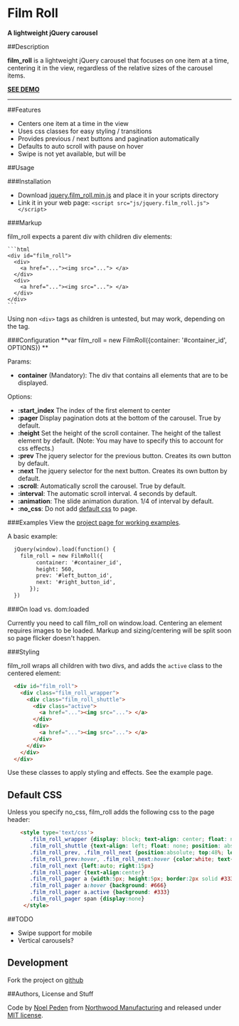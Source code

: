 # Film Roll
**A lightweight jQuery carousel**


##Description

**film_roll** is a lightweight jQuery carousel that focuses on one item at a time, centering it in the view, regardless of the relative sizes of the carousel items.

[**SEE DEMO**](http://film_roll.github.io/)

---

##Features

- Centers one item at a time in the view
- Uses css classes for easy styling / transitions
- Provides previous / next buttons and pagination automatically
- Defaults to auto scroll with pause on hover
- Swipe is not yet available, but will be

##Usage

###Installation

- Download [jquery.film_roll.min.js](https://github.com/straydogstudio/film_roll/js/jquery.film_roll.min.js) and place it in your scripts directory
- Link it in your web page: `<script src="js/jquery.film_roll.js"></script>`

###Markup

film_roll expects a parent div with children div elements:

	```html
	<div id="film_roll">
	  <div>
	    <a href="..."><img src="..."> </a>
	  </div>
	  <div>
	    <a href="..."><img src="..."> </a>
	  </div>
	</div>
	```

Using non `<div>` tags as children is untested, but may work, depending on the tag.

###Configuration
**var film_roll = new FilmRoll({container: '#container_id', OPTIONS}) **

Params:

- **container** (Mandatory): The div that contains all elements that are to be displayed.

Options:

- **:start_index** The index of the first element to center
- **:pager** Display pagination dots at the bottom of the carousel. True by default.
- **:height** Set the height of the scroll container. The height of the tallest element by default. (Note: You may have to specify this to account for css effects.)
- **:prev** The jquery selector for the previous button. Creates its own button by default.
- **:next** The jquery selector for the next button. Creates its own button by default.
- **:scroll**: Automatically scroll the carousel. True by default.
- **:interval**: The automatic scroll interval. 4 seconds by default.
- **:animation**: The slide animation duration. 1/4 of interval by default.
- **:no_css**: Do not add [default css](#default-css) to page.

###Examples
View the [project page for working examples](https://film_roll.github.com).

A basic example:

```html
  jQuery(window).load(function() {
  	film_roll = new FilmRoll({
  	     container: '#container_id',
  	     height: 560,
  	     prev: '#left_button_id',
  	     next: '#right_button_id',
  	   });
  })
```

###On load vs. dom:loaded

Currently you need to call film_roll on window.load. Centering an element requires images to be loaded. Markup and sizing/centering will be split soon so page flicker doesn't happen.

###Styling

film_roll wraps all children with two divs, and adds the `active` class to the centered element:

```html
  <div id="film_roll">
    <div class="film_roll_wrapper">
      <div class="film_roll_shuttle">
        <div class="active">
          <a href="..."><img src="..."> </a>
        </div>
        <div>
          <a href="..."><img src="..."> </a>
        </div>
      </div>
    </div>
  </div>
```

Use these classes to apply styling and effects. See the example page.

## Default CSS

Unless you specify no_css, film_roll adds the following css to the page header:

```html
	<style type='text/css'>
	   .film_roll_wrapper {display: block; text-align: center; float: none; position: relative; top: auto; right: auto; bottom: auto; left: auto; z-index: auto; width: 100%; margin: 0px; overflow: hidden; width: 100%}
	   .film_roll_shuttle {text-align: left; float: none; position: absolute; top: 0; left:0; right: auto; bottom: auto; margin: 0px; z-index: auto}
	   .film_roll_prev, .film_roll_next {position:absolute; top:48%; left:15px; width:40px; height:40px; margin:-20px 0 0 0; padding:0; font-size:60px; font-weight:100; line-height:30px; color:white; text-align: center; background: #222; border: 3px solid white; border-radius:23px; opacity:0.5}
	   .film_roll_prev:hover, .film_roll_next:hover {color:white; text-decoration:none; opacity:0.9}
	   .film_roll_next {left:auto; right:15px}
	   .film_roll_pager {text-align:center}
	   .film_roll_pager a {width:5px; height:5px; border:2px solid #333; border-radius:5px; display:inline-block; margin:0 5px 0 0}
	   .film_roll_pager a:hover {background: #666}
	   .film_roll_pager a.active {background: #333}
	   .film_roll_pager span {display:none}
	 </style>
```

##TODO

- Swipe support for mobile
- Vertical carousels?

## Development

Fork the project on [github](https://github.com/straydogstudio/film_roll 'straydogstudio / film_roll on Github')

##Authors, License and Stuff

Code by [Noel Peden](http://straydogstudio.com) from [Northwood Manufacturing](http://northwoodmfg.com) and released under [MIT license](http://www.opensource.org/licenses/mit-license.php).

